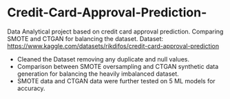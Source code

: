 # Credit-Card-Approval-Prediction-
Data Analytical project based on credit card approval prediction. Comparing SMOTE and CTGAN for balancing the dataset.
Dataset: https://www.kaggle.com/datasets/rikdifos/credit-card-approval-prediction

- Cleaned the Dataset removing any duplicate and null values.
- Comparison between SMOTE oversampling and CTGAN synthetic data generation for balancing the heavily imbalanced dataset.
- SMOTE data and CTGAN data were further tested on 5 ML models for accuracy.

